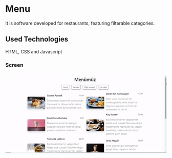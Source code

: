 <h1>Menu</h1>

It is software developed for restaurants, featuring filterable categories.

<h2>Used Technologies</h2>

HTML, CSS and Javascript

<h3>Screen<h3>

![](menu.gif)
